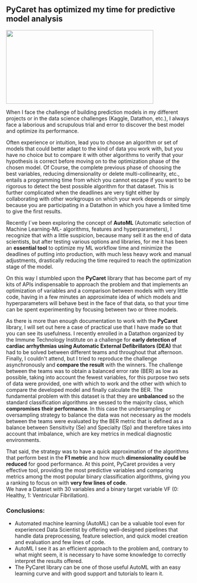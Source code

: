 ## PyCaret has optimized my time for predictive model analysis
<img src="https://dildehdrg5ol8.cloudfront.net/images/1842-0a4bb9fabaa6a9222e854c8590801d20.png" width="400" height="200" />  

When I face the challenge of building prediction models in my different projects or in the data science challenges (Kaggle, Datathon, etc.), I always face a laborious and scrupulous trial and error to discover the best model and optimize its performance.  

Often experience or intuition, lead you to choose an algorithm or set of models that could better adapt to the kind of data you work with, but you have no choice but to compare it with other algorithms to verify that your hypothesis is correct before moving on to the optimization phase of the chosen model. Of Course, the complete previous phase of choosing the best variables, reducing dimensionality or delete multi-collinearity, etc., entails a programming time from which you cannot escape if you want to be rigorous to detect the best possible algorithm for that dataset. This is further complicated when the deadlines are very tight either by collaborating with other workgroups on which your work depends or simply because you are participating in a Datathon in which you have a limited time to give the first results.  

Recently I´ve been exploring the concept of **AutoML** (Automatic selection of Machine Learning-ML- algorithms, features and hyperparameters), I recognize that with a little suspicion, because many sell it as the end of data scientists, but after testing various options and libraries, for me it has been an **essential tool** to optimize my ML workflow time and minimize the deadlines of putting into production, with much less heavy work and manual adjustments, drastically reducing the time required to reach the optimization stage of the model.  

On this way I stumbled upon the **PyCaret** library that has become part of my kits of APIs indispensable to approach the problem and that implements an optimization of variables and a comparison between models with very little code, having in a few minutes an approximate idea of which models and hyperparameters will behave best in the face of that data, so that your time can be spent experimenting by focusing between two or three models.  

As there is more than enough documentation to work with the **PyCaret** library, I will set out here a case of practical use that I have made so that you can see its usefulness.
I recently enrolled in a Datathon organized by the Immune Technology Institute on a challenge for **early detection of cardiac arrhythmias using Automatic External Defibrillators (DEA)** that had to be solved between different teams and throughout that afternoon. Finally, I couldn't attend, but I tried to reproduce the challenge asynchronously and **compare the result** with the winners. The challenge between the teams was to obtain a balanced error rate (BER) as low as possible, taking into account the fewest variables, for this purpose two sets of data were provided, one with which to work and the other with which to compare the developed model and finally calculate the BER. The fundamental problem with this dataset is that they are **unbalanced** so the standard classification algorithms are sessed to the majority class, which **compromises their performance**. In this case the undersampling or oversampling strategy to balance the data was not necessary as the models between the teams were evaluated by the BER metric that is defined as a balance between Sensitivity (Se) and Specialty (Sp) and therefore takes into account that imbalance, which are key metrics in medical diagnostic environments.  

That said, the strategy was to have a quick approximation of the algorithms that perform best in the **F1 metric** and how much **dimensionality could be reduced** for good performance. At this point, PyCaret provides a very effective tool, providing the most predictive variables and comparing metrics among the most popular binary classification algorithms, giving you a ranking to focus on with **very few lines of code**.  
We have a Dataset with 30 variables and a binary target variable VF (0: Healthy, 1: Ventricular Fibrillation).  

### Conclusions:  
- Automated machine learning (AutoML) can be a valuable tool even for experienced Data Scientist by offering well-designed pipelines that handle data preprocessing, feature selection, and quick model creation and evaluation and few lines of code.  
- AutoML I see it as an efficient approach to the problem and, contrary to what might seem, it is necessary to have some knowledge to correctly interpret the results offered.  
- The PyCaret library can be one of those useful AutoML with an easy learning curve and with good support and tutorials to learn it.


